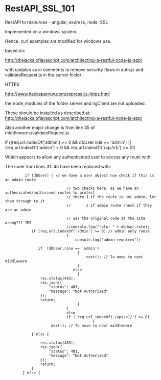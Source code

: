 # RestAPI_SSL_101
RestAPI to resources - angular, express, node, SSL

Implemented on a windows system.

Hence, curl examples are modified for windows use.

based on:

http://thejackalofjavascript.com/architecting-a-restful-node-js-app/

with updates as in comments to remove security flaws in auth.js and validateRequest.js in the server folder

HTTPS

http://www.hacksparrow.com/express-js-https.html


the node_modules of the folder server and  ngClient are not uploaded.

These should be installed as described at:
http://thejackalofjavascript.com/architecting-a-restful-node-js-app/


 
 Also another major change is from line 35 of middlewares/validateRequest.js
 
 
 if ((req.url.indexOf('admin') >= 0 && dbUser.role == 'admin') || (req.url.indexOf('admin') < 0 && req.url.indexOf('/api/v1/') >= 0)) 
 
 Which appears to allow any authenticated user to access any route with:
 
 
 The code from lines 31..45 have been replaced with:
 
             if (dbUser) { // we have a user object now check if this is an admin route
									
								// two checks here, as we have an authenicated/authorised routes to protect
								// there 1 if the route is not admin, let them through to it 
								//       2 if admin route check if they are an admin
								
								// was the original code at the site wrong??? YES
								//console.log("role: " + dbUser.role);
                if (req.url.indexOf('admin') >= 0) // admin only route
								{
									console.log("admin required");
									
                   if  (dbUser.role == 'admin') 
									 {
										 next(); // To move to next middleware
									 }
								   else
									 {
                    res.status(403);
                    res.json({
                        "status": 403,
                        "message": "Not Authorized"
                    });
                    return;										 
									 }
								}
								else
        						if ( req.url.indexOf('/api/v1/') >= 0)
											{
                         next(); // To move to next middleware
											 
                } else {
											
                    res.status(403);
                    res.json({
                        "status": 403,
                        "message": "Not Authorized"
                    });
                    return;
                }
            } else {
 
 
 
 
   





